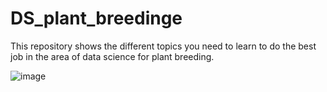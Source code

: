 # DS_plant_breedinge

This repository shows the different topics you need to learn to do the best job in the area of data science for plant breeding.

![image](https://user-images.githubusercontent.com/80262191/200057467-88f151c1-65ea-49b5-bfe6-d41ca365914d.png)

